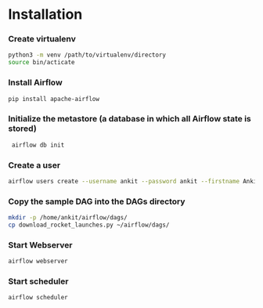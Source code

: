 # Installation

### Create virtualenv
```bash
python3 -m venv /path/to/virtualenv/directory
source bin/acticate
```

### Install Airflow
```bash
pip install apache-airflow
```

### Initialize the metastore (a database in which all Airflow state is stored)
```bash
 airflow db init
```

### Create a user
```bash
airflow users create --username ankit --password ankit --firstname Ankit --lastname Sahay --role Admin --email ankit@thebrokenapp.in
```

### Copy the sample DAG into the DAGs directory
```bash
mkdir -p /home/ankit/airflow/dags/
cp download_rocket_launches.py ~/airflow/dags/
```

### Start Webserver
```bash
airflow webserver
```

### Start scheduler
```bash
airflow scheduler
```
